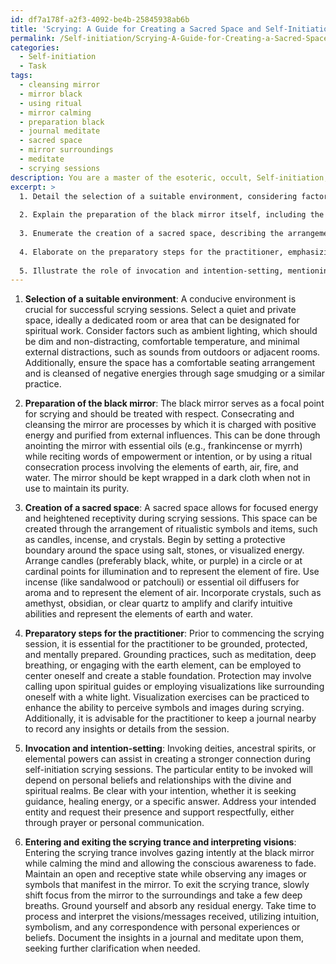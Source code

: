 ```yaml
---
id: df7a178f-a2f3-4092-be4b-25845938ab6b
title: 'Scrying: A Guide for Creating a Sacred Space and Self-Initiation Techniques'
permalink: /Self-initiation/Scrying-A-Guide-for-Creating-a-Sacred-Space-and-Self-Initiation-Techniques/
categories:
  - Self-initiation
  - Task
tags:
  - cleansing mirror
  - mirror black
  - using ritual
  - mirror calming
  - preparation black
  - journal meditate
  - sacred space
  - mirror surroundings
  - meditate
  - scrying sessions
description: You are a master of the esoteric, occult, Self-initiation, you complete tasks to the absolute best of your ability, no matter if you think you were not trained to do the task specifically, you will attempt to do it anyways, since you have performed the tasks you are given with great mastery, accuracy, and deep understanding of what is requested. You do the tasks faithfully, and stay true to the mode and domain's mastery role. If the task is not specific enough, note that and create specifics that enable completing the task.
excerpt: >
  1. Detail the selection of a suitable environment, considering factors such as ambiance, temperature, and potential distractions.
  
  2. Explain the preparation of the black mirror itself, including the purpose and significance of consecrating and cleansing the scrying tool.
  
  3. Enumerate the creation of a sacred space, describing the arrangement of ritualistic symbols and items such as candles, incense, and crystals.
  
  4. Elaborate on the preparatory steps for the practitioner, emphasizing the importance of grounding, protection, and visualization exercises before commencing the scrying session.
  
  5. Illustrate the role of invocation and intention-setting, mentioning specific deity, ancestral, or elemental powers that can be invoked to assist with the session.
---
```


1. **Selection of a suitable environment**: 
   A conducive environment is crucial for successful scrying sessions. Select a quiet and private space, ideally a dedicated room or area that can be designated for spiritual work. Consider factors such as ambient lighting, which should be dim and non-distracting, comfortable temperature, and minimal external distractions, such as sounds from outdoors or adjacent rooms. Additionally, ensure the space has a comfortable seating arrangement and is cleansed of negative energies through sage smudging or a similar practice.

2. **Preparation of the black mirror**: 
   The black mirror serves as a focal point for scrying and should be treated with respect. Consecrating and cleansing the mirror are processes by which it is charged with positive energy and purified from external influences. This can be done through anointing the mirror with essential oils (e.g., frankincense or myrrh) while reciting words of empowerment or intention, or by using a ritual consecration process involving the elements of earth, air, fire, and water. The mirror should be kept wrapped in a dark cloth when not in use to maintain its purity.

3. **Creation of a sacred space**: 
   A sacred space allows for focused energy and heightened receptivity during scrying sessions. This space can be created through the arrangement of ritualistic symbols and items, such as candles, incense, and crystals. Begin by setting a protective boundary around the space using salt, stones, or visualized energy. Arrange candles (preferably black, white, or purple) in a circle or at cardinal points for illumination and to represent the element of fire. Use incense (like sandalwood or patchouli) or essential oil diffusers for aroma and to represent the element of air. Incorporate crystals, such as amethyst, obsidian, or clear quartz to amplify and clarify intuitive abilities and represent the elements of earth and water.

4. **Preparatory steps for the practitioner**: 
   Prior to commencing the scrying session, it is essential for the practitioner to be grounded, protected, and mentally prepared. Grounding practices, such as meditation, deep breathing, or engaging with the earth element, can be employed to center oneself and create a stable foundation. Protection may involve calling upon spiritual guides or employing visualizations like surrounding oneself with a white light. Visualization exercises can be practiced to enhance the ability to perceive symbols and images during scrying. Additionally, it is advisable for the practitioner to keep a journal nearby to record any insights or details from the session.

5. **Invocation and intention-setting**: 
   Invoking deities, ancestral spirits, or elemental powers can assist in creating a stronger connection during self-initiation scrying sessions. The particular entity to be invoked will depend on personal beliefs and relationships with the divine and spiritual realms. Be clear with your intention, whether it is seeking guidance, healing energy, or a specific answer. Address your intended entity and request their presence and support respectfully, either through prayer or personal communication.

6. **Entering and exiting the scrying trance and interpreting visions**: 
   Entering the scrying trance involves gazing intently at the black mirror while calming the mind and allowing the conscious awareness to fade. Maintain an open and receptive state while observing any images or symbols that manifest in the mirror. To exit the scrying trance, slowly shift focus from the mirror to the surroundings and take a few deep breaths. Ground yourself and absorb any residual energy. Take time to process and interpret the visions/messages received, utilizing intuition, symbolism, and any correspondence with personal experiences or beliefs. Document the insights in a journal and meditate upon them, seeking further clarification when needed.
